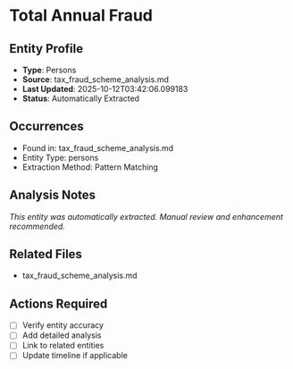 # Total Annual Fraud

## Entity Profile
- **Type**: Persons
- **Source**: tax_fraud_scheme_analysis.md
- **Last Updated**: 2025-10-12T03:42:06.099183
- **Status**: Automatically Extracted

## Occurrences
- Found in: tax_fraud_scheme_analysis.md
- Entity Type: persons
- Extraction Method: Pattern Matching

## Analysis Notes
*This entity was automatically extracted. Manual review and enhancement recommended.*

## Related Files
- tax_fraud_scheme_analysis.md

## Actions Required
- [ ] Verify entity accuracy
- [ ] Add detailed analysis
- [ ] Link to related entities
- [ ] Update timeline if applicable
